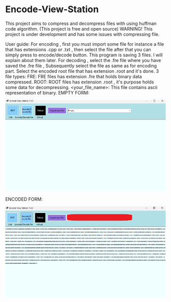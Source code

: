 # Encode-View-Station
This project aims to compress and decompress files with using huffman code algorithm. (This project is free and open source) WARNING! This project is under development and has some issues with compressing file.

  User guide:
  For encoding , first you must import some file for instance a file that has extensions .cpp or .txt , then select the file after that you can simply press to encode/decode button. This program is saving 3 files. I will explain about them later.
  For decoding , select the .fre file where you have saved the .fre file , Subsequently select the file as same as for encoding part. Select the encoded root file that has extension .root and it's done.
  3 file types:
    FRE: FRE files has extension .fre that holds binary data compressed.
    ROOT: ROOT files has extension .root , it's purpose holds some data for decompressing.
    <your_file_name>: This file contains ascii representation of binary.
  EMPTY FORM:
  
![evsBinary](EncodeViewStation1.png)

  ENCODED FORM:


![evs1](EncodeViewStationBinary1.png)
